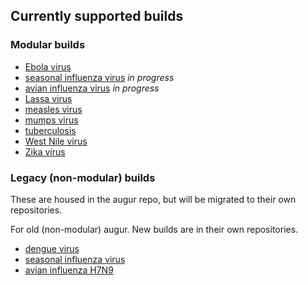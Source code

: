 ## Currently supported builds

### Modular builds

* [Ebola virus](https://github.com/nextstrain/ebola)
* [seasonal influenza virus](https://github.com/nextstrain/seasonal-flu) _in progress_
* [avian influenza virus](https://github.com/nextstrain/avian-flu) _in progress_
* [Lassa virus](https://github.com/nextstrain/lassa)
* [measles virus](https://github.com/nextstrain/measles/)
* [mumps virus](https://github.com/nextstrain/mumps)
* [tuberculosis](https://github.com/nextstrain/tb)
* [West Nile virus](https://github.com/nextstrain/WNV)
* [Zika virus](https://github.com/nextstrain/zika)

### Legacy (non-modular) builds

These are housed in the augur repo, but will be migrated to their own repositories.

For old (non-modular) augur.  New builds are in their own repositories.

* [dengue virus](dengue/)
* [seasonal influenza virus](flu/)
* [avian influenza H7N9](avian/)
